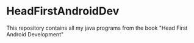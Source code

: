 # HeadFirstAndroidDev
This repository contains all my java programs from the book "Head First Android Development"
